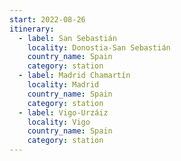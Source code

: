 ```yaml
---
start: 2022-08-26
itinerary:
  - label: San Sebastián
    locality: Donostia-San Sebastián
    country_name: Spain
    category: station
  - label: Madrid Chamartín
    locality: Madrid
    country_name: Spain
    category: station
  - label: Vigo-Urzáiz
    locality: Vigo
    country_name: Spain
    category: station
---
```

